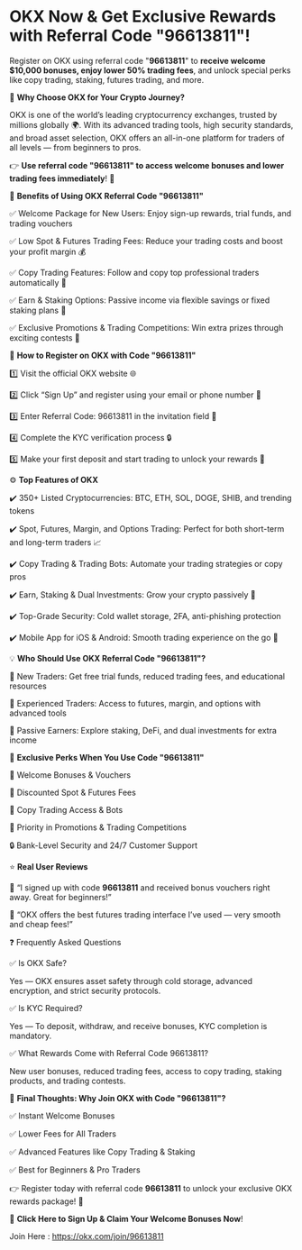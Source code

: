 # OKX Now & Get Exclusive Rewards with Referral Code "96613811"!


Register on OKX using referral code "**96613811**" to **receive welcome $10,000 bonuses, enjoy lower 50%  trading fees**, and unlock special perks like copy trading, staking, futures trading, and more.

🎯 **Why Choose OKX for Your Crypto Journey?**

OKX is one of the world’s leading cryptocurrency exchanges, trusted by millions globally 🌍. With its advanced trading tools, high security standards, and broad asset selection, OKX offers an all-in-one platform for traders of all levels — from beginners to pros.

👉 **Use referral code "96613811" to access welcome bonuses and lower trading fees immediately**! 🎁

🎁 **Benefits of Using OKX Referral Code "96613811"**

✅ Welcome Package for New Users: Enjoy sign-up rewards, trial funds, and trading vouchers


✅ Low Spot & Futures Trading Fees: Reduce your trading costs and boost your profit margin 💰


✅ Copy Trading Features: Follow and copy top professional traders automatically 🤖


✅ Earn & Staking Options: Passive income via flexible savings or fixed staking plans 🌱


✅ Exclusive Promotions & Trading Competitions: Win extra prizes through exciting contests 🚀



📝 **How to Register on OKX with Code "96613811"**

1️⃣ Visit the official OKX website 🌐

2️⃣ Click “Sign Up” and register using your email or phone number 📱

3️⃣ Enter Referral Code: 96613811 in the invitation field 🎯

4️⃣ Complete the KYC verification process 🔒

5️⃣ Make your first deposit and start trading to unlock your rewards 🎁

⚙️ **Top Features of OKX**

✔️ 350+ Listed Cryptocurrencies: BTC, ETH, SOL, DOGE, SHIB, and trending tokens


✔️ Spot, Futures, Margin, and Options Trading: Perfect for both short-term and long-term traders 📈


✔️ Copy Trading & Trading Bots: Automate your trading strategies or copy pros


✔️ Earn, Staking & Dual Investments: Grow your crypto passively 🏦


✔️ Top-Grade Security: Cold wallet storage, 2FA, anti-phishing protection



✔️ Mobile App for iOS & Android: Smooth trading experience on the go 📲


💡 **Who Should Use OKX Referral Code "96613811"?**

👶 New Traders: Get free trial funds, reduced trading fees, and educational resources

💼 Experienced Traders: Access to futures, margin, and options with advanced tools

🏦 Passive Earners: Explore staking, DeFi, and dual investments for extra income

🎁 **Exclusive Perks When You Use Code "96613811"**

🎉 Welcome Bonuses & Vouchers

🚀 Discounted Spot & Futures Fees

🤖 Copy Trading Access & Bots

🎯 Priority in Promotions & Trading Competitions

🔒 Bank-Level Security and 24/7 Customer Support

⭐ **Real User Reviews**

💬 “I signed up with code **96613811** and received bonus vouchers right away. Great for beginners!”

💬 “OKX offers the best futures trading interface I’ve used — very smooth and cheap fees!”

❓ Frequently Asked Questions

✅ Is OKX Safe?


Yes — OKX ensures asset safety through cold storage, advanced encryption, and strict security protocols.

✅ Is KYC Required?

Yes — To deposit, withdraw, and receive bonuses, KYC completion is mandatory.

✅ What Rewards Come with Referral Code 96613811?

New user bonuses, reduced trading fees, access to copy trading, staking products, and trading contests.

🎯 **Final Thoughts: Why Join OKX with Code "96613811"?**

✅ Instant Welcome Bonuses

✅ Lower Fees for All Traders


✅ Advanced Features like Copy Trading & Staking

✅ Best for Beginners & Pro Traders


👉 Register today with referral code **96613811** to unlock your exclusive OKX rewards package! 🚀

🔗 **Click Here to Sign Up & Claim Your Welcome Bonuses Now**! 

Join Here : https://okx.com/join/96613811
